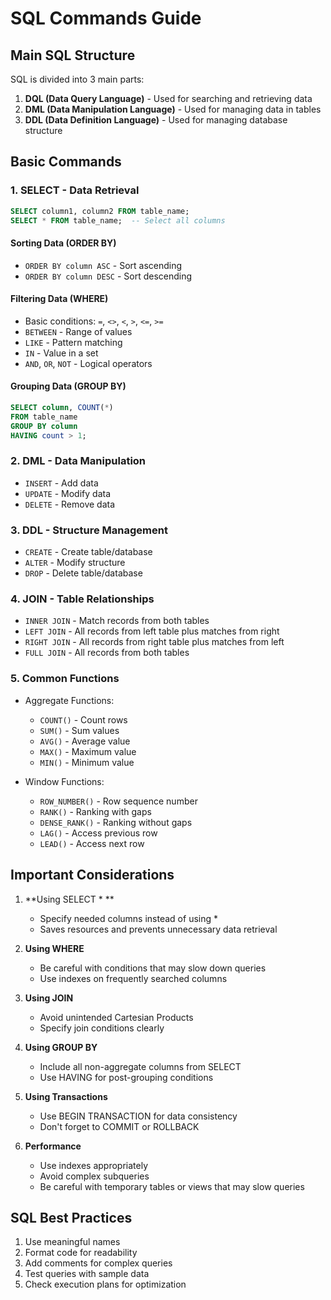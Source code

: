 # SQL Commands Guide

## Main SQL Structure

SQL is divided into 3 main parts:
1. **DQL (Data Query Language)** - Used for searching and retrieving data
2. **DML (Data Manipulation Language)** - Used for managing data in tables
3. **DDL (Data Definition Language)** - Used for managing database structure

## Basic Commands

### 1. SELECT - Data Retrieval
```sql
SELECT column1, column2 FROM table_name;
SELECT * FROM table_name;  -- Select all columns
```

#### Sorting Data (ORDER BY)
- `ORDER BY column ASC` - Sort ascending
- `ORDER BY column DESC` - Sort descending

#### Filtering Data (WHERE)
- Basic conditions: `=`, `<>`, `<`, `>`, `<=`, `>=`
- `BETWEEN` - Range of values
- `LIKE` - Pattern matching
- `IN` - Value in a set
- `AND`, `OR`, `NOT` - Logical operators

#### Grouping Data (GROUP BY)
```sql
SELECT column, COUNT(*) 
FROM table_name 
GROUP BY column
HAVING count > 1;
```

### 2. DML - Data Manipulation
- `INSERT` - Add data
- `UPDATE` - Modify data
- `DELETE` - Remove data

### 3. DDL - Structure Management
- `CREATE` - Create table/database
- `ALTER` - Modify structure
- `DROP` - Delete table/database

### 4. JOIN - Table Relationships
- `INNER JOIN` - Match records from both tables
- `LEFT JOIN` - All records from left table plus matches from right
- `RIGHT JOIN` - All records from right table plus matches from left
- `FULL JOIN` - All records from both tables

### 5. Common Functions
- Aggregate Functions:
  - `COUNT()` - Count rows
  - `SUM()` - Sum values
  - `AVG()` - Average value
  - `MAX()` - Maximum value
  - `MIN()` - Minimum value

- Window Functions:
  - `ROW_NUMBER()` - Row sequence number
  - `RANK()` - Ranking with gaps
  - `DENSE_RANK()` - Ranking without gaps
  - `LAG()` - Access previous row
  - `LEAD()` - Access next row

## Important Considerations

1. **Using SELECT * **
   - Specify needed columns instead of using *
   - Saves resources and prevents unnecessary data retrieval

2. **Using WHERE**
   - Be careful with conditions that may slow down queries
   - Use indexes on frequently searched columns

3. **Using JOIN**
   - Avoid unintended Cartesian Products
   - Specify join conditions clearly

4. **Using GROUP BY**
   - Include all non-aggregate columns from SELECT
   - Use HAVING for post-grouping conditions

5. **Using Transactions**
   - Use BEGIN TRANSACTION for data consistency
   - Don't forget to COMMIT or ROLLBACK

6. **Performance**
   - Use indexes appropriately
   - Avoid complex subqueries
   - Be careful with temporary tables or views that may slow queries

## SQL Best Practices

1. Use meaningful names
2. Format code for readability
3. Add comments for complex queries
4. Test queries with sample data
5. Check execution plans for optimization 